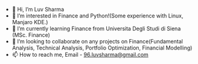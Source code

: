 - 👋 Hi, I’m Luv Sharma
- 👀 I’m interested in Finance and Python!(Some experience with Linux, Manjaro KDE.)
- 🌱 I’m currently learning Finance from Universita Degli Studi di Siena (MSc. Finance)
- 💞️ I’m looking to collaborate on any projects on Finance(Fundamental Analysis, Technical Analysis, Portfolio Optimization, Financial Modelling) 
- 📫 How to reach me, Email - 96.luvsharma@gmail.com

<!---
96luvsharma/96luvsharma is a ✨ special ✨ repository because its `README.md` (this file) appears on your GitHub profile.
You can click the Preview link to take a look at your changes.
--->
